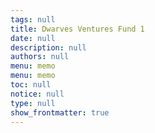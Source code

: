 ```yaml
---
tags: null
title: Dwarves Ventures Fund 1
date: null
description: null
authors: null
menu: memo
menu: memo
toc: null
notice: null
type: null
show_frontmatter: true
---
```

